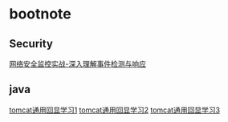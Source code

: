 # bootnote

## Security
[网络安全监控实战-深入理解事件检测与响应](./security/NSM/网络安全监控实战:%20深入理解事件检测与响应.md)

## java
[tomcat通用回显学习1](./security/java/tomcat回显调试-1.md) 
[tomcat通用回显学习2](./security/java/tomcat通用回显学习-2.md) 
[tomcat通用回显学习3](./security/java/tomcat通用回显学习-3.md) 
